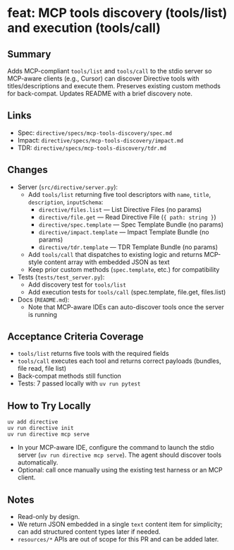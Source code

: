# feat: MCP tools discovery (tools/list) and execution (tools/call)

## Summary
Adds MCP-compliant `tools/list` and `tools/call` to the stdio server so MCP-aware clients (e.g., Cursor) can discover Directive tools with titles/descriptions and execute them. Preserves existing custom methods for back-compat. Updates README with a brief discovery note.

## Links
- Spec: `directive/specs/mcp-tools-discovery/spec.md`
- Impact: `directive/specs/mcp-tools-discovery/impact.md`
- TDR: `directive/specs/mcp-tools-discovery/tdr.md`

## Changes
- Server (`src/directive/server.py`):
  - Add `tools/list` returning five tool descriptors with `name`, `title`, `description`, `inputSchema`:
    - `directive/files.list` — List Directive Files (no params)
    - `directive/file.get` — Read Directive File (`{ path: string }`)
    - `directive/spec.template` — Spec Template Bundle (no params)
    - `directive/impact.template` — Impact Template Bundle (no params)
    - `directive/tdr.template` — TDR Template Bundle (no params)
  - Add `tools/call` that dispatches to existing logic and returns MCP-style content array with embedded JSON as text
  - Keep prior custom methods (`spec.template`, etc.) for compatibility
- Tests (`tests/test_server.py`):
  - Add discovery test for `tools/list`
  - Add execution tests for `tools/call` (spec.template, file.get, files.list)
- Docs (`README.md`):
  - Note that MCP-aware IDEs can auto-discover tools once the server is running

## Acceptance Criteria Coverage
- `tools/list` returns five tools with the required fields  
- `tools/call` executes each tool and returns correct payloads (bundles, file read, file list)  
- Back-compat methods still function  
- Tests: 7 passed locally with `uv run pytest`

## How to Try Locally
```
uv add directive
uv run directive init
uv run directive mcp serve
```
- In your MCP-aware IDE, configure the command to launch the stdio server (`uv run directive mcp serve`). The agent should discover tools automatically.
- Optional: call once manually using the existing test harness or an MCP client.

## Notes
- Read-only by design.  
- We return JSON embedded in a single `text` content item for simplicity; can add structured content types later if needed.  
- `resources/*` APIs are out of scope for this PR and can be added later.

